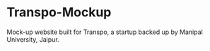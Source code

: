 # Transpo-Mockup
Mock-up website built for Transpo, a startup backed up by Manipal University, Jaipur.
